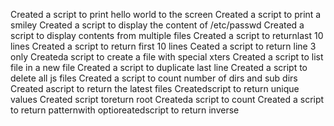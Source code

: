 Created a script to print hello world to the screen
Created a script to print a smiley
Created a script to display the content of  /etc/passwd
Created a script to display contents from multiple files
Created a script to returnlast 10 lines
Created a script to return first 10 lines
Ceated a script to return line 3 only
Createda script to create a file with special xters
Created a script to list file in a new file
Created a script to duplicate last line
Created a script to delete all js files
Created a script to count number of dirs and sub dirs
Created ascript to return the latest files
Createdscript to return unique values
Created  script toreturn root
Createda script to count
Created a script to return patternwith optioreatedscript to return inverse
